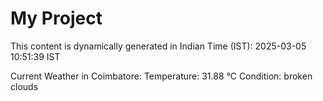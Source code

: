 # My Project

This content is dynamically generated in Indian Time (IST): 2025-03-05 10:51:39 IST


Current Weather in Coimbatore:
Temperature: 31.88 °C
Condition: broken clouds
